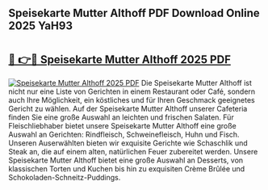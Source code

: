 ## Speisekarte Mutter Althoff PDF Download Online 2025 YaH93

# <h2><a href="http://gcc77g1.nevu.top/?p=Speisekarte+Mutter+Althoff">🔗 👉🔴 Speisekarte Mutter Althoff 2025 PDF</a></h2>

[![Speisekarte Mutter Althoff 2025 PDF](https://i.imgur.com/dBaPXMq.png)](http://gcc77g1.nevu.top/?p=Speisekarte+Mutter+Althoff)
Die Speisekarte Mutter Althoff ist nicht nur eine Liste von Gerichten in einem Restaurant oder Café, sondern auch Ihre Möglichkeit, ein köstliches und für Ihren Geschmack geeignetes Gericht zu wählen. Auf der Speisekarte Mutter Althoff unserer Cafeteria finden Sie eine große Auswahl an leichten und frischen Salaten. Für Fleischliebhaber bietet unsere Speisekarte Mutter Althoff eine große Auswahl an Gerichten: Rindfleisch, Schweinefleisch, Huhn und Fisch. Unseren Auserwählten bieten wir exquisite Gerichte wie Schaschlik und Steak an, die auf einem alten, natürlichen Feuer zubereitet werden. Unsere Speisekarte Mutter Althoff bietet eine große Auswahl an Desserts, von klassischen Torten und Kuchen bis hin zu exquisiten Crème Brûlée und Schokoladen-Schneitz-Puddings.
